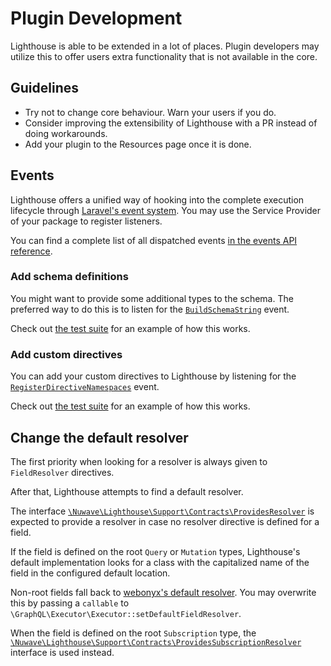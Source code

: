 # Plugin Development

Lighthouse is able to be extended in a lot of places. Plugin developers
may utilize this to offer users extra functionality that is not available in the core.

## Guidelines

- Try not to change core behaviour. Warn your users if you do.
- Consider improving the extensibility of Lighthouse with a PR instead of doing workarounds.
- Add your plugin to the Resources page once it is done.

## Events

Lighthouse offers a unified way of hooking into the complete execution lifecycle
through [Laravel's event system](https://laravel.com/docs/events).
You may use the Service Provider of your package to register listeners.

You can find a complete list of all dispatched events [in the events API reference](../api-reference/events.md).

### Add schema definitions

You might want to provide some additional types to the schema. The preferred way to
do this is to listen for the [`BuildSchemaString`](../api-reference/events.md#buildschemastring) event.

Check out [the test suite](https://github.com/nuwave/lighthouse/tree/master/tests/Integration/Events/BuildSchemaStringTest.php)
for an example of how this works.

### Add custom directives

You can add your custom directives to Lighthouse by listening for the [`RegisterDirectiveNamespaces`](../api-reference/events.md#registerdirectivenamespaces) event.

Check out [the test suite](https://github.com/nuwave/lighthouse/tree/master/tests/Integration/Events/RegisterDirectiveNamespacesTest.php)
for an example of how this works.

## Change the default resolver

The first priority when looking for a resolver is always given to `FieldResolver` directives.

After that, Lighthouse attempts to find a default resolver.

The interface [`\Nuwave\Lighthouse\Support\Contracts\ProvidesResolver`](../../../src/Support/Contracts/ProvidesResolver.php)
is expected to provide a resolver in case no resolver directive is defined for a field.

If the field is defined on the root `Query` or `Mutation` types,
Lighthouse's default implementation looks for a class with the capitalized name
of the field in the configured default location.

Non-root fields fall back to [webonyx's default resolver](https://webonyx.github.io/graphql-php/data-fetching/#default-field-resolver).
You may overwrite this by passing a `callable` to `\GraphQL\Executor\Executor::setDefaultFieldResolver`.

When the field is defined on the root `Subscription` type, the [`\Nuwave\Lighthouse\Support\Contracts\ProvidesSubscriptionResolver`](../../../src/Support/Contracts/ProvidesSubscriptionResolver.php)
interface is used instead.
